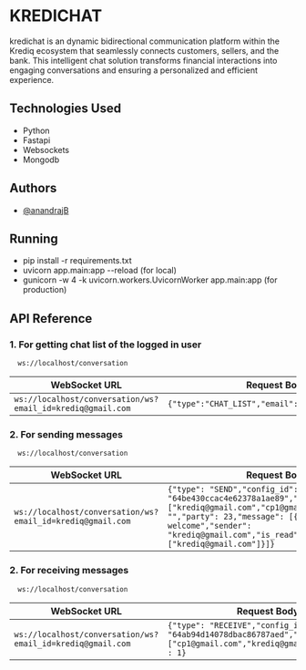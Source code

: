 # **KREDICHAT**

kredichat is an dynamic bidirectional communication platform within the Krediq ecosystem that seamlessly connects customers, sellers, and the bank. This intelligent chat solution transforms financial interactions into engaging conversations and ensuring a personalized and efficient experience.

## Technologies Used

- Python
- Fastapi
- Websockets
- Mongodb

## Authors

- [@anandrajB](https://github.com/anandrajB)


## Running

- pip install -r requirements.txt
- uvicorn app.main:app --reload (for local)
- gunicorn -w 4 -k uvicorn.workers.UvicornWorker app.main:app (for production)



## API Reference


### 1. For getting chat list of the logged in user

```websocket
  ws://localhost/conversation
```


| WebSocket URL                                            | Request Body                                              |
|----------------------------------------------------------|-----------------------------------------------------------|
| `ws://localhost/conversation/ws?email_id=krediq@gmail.com` | ```{"type":"CHAT_LIST","email":"krediq@gmail.com"}``` |



### 2. For sending messages

```websocket
  ws://localhost/conversation
```


| WebSocket URL                                            | Request Body                                              |
|----------------------------------------------------------|-----------------------------------------------------------|
| `ws://localhost/conversation/ws?email_id=krediq@gmail.com` | ```{"type": "SEND","config_id": "64be430ccac4e62378a1ae89","members": ["krediq@gmail.com","cp1@gmail.com"],"subject": "","party": 23,"message": [{"text": "hi welcome","sender": "krediq@gmail.com","is_read": ["krediq@gmail.com"]}]}``` |




### 2. For receiving messages

```websocket
  ws://localhost/conversation
```


| WebSocket URL                                            | Request Body                                              |
|----------------------------------------------------------|-----------------------------------------------------------|
| `ws://localhost/conversation/ws?email_id=krediq@gmail.com` | ```{"type": "RECEIVE","config_id": "64ab94d14078dbac86787aed","members": ["cp1@gmail.com","krediq@gmail.com"],"page" : 1}``` |
